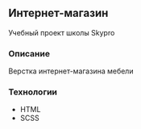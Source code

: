 ## Интернет-магазин
Учебный проект школы Skypro

### Описание
Верстка интернет-магазина мебели

### Технологии

- HTML
- SCSS
